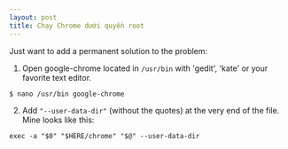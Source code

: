 ```yaml
---
layout: post
title: Chạy Chrome dưới quyền root
---
```

Just want to add a permanent solution to the problem:
1. Open google-chrome located in `/usr/bin` with 'gedit', 'kate' or your favorite text editor.

```bash
$ nano /usr/bin google-chrome
```

2. Add `"--user-data-dir"` (without the quotes) at the very end of the file. Mine looks like this:

```text
exec -a "$0" "$HERE/chrome" "$@" --user-data-dir
```